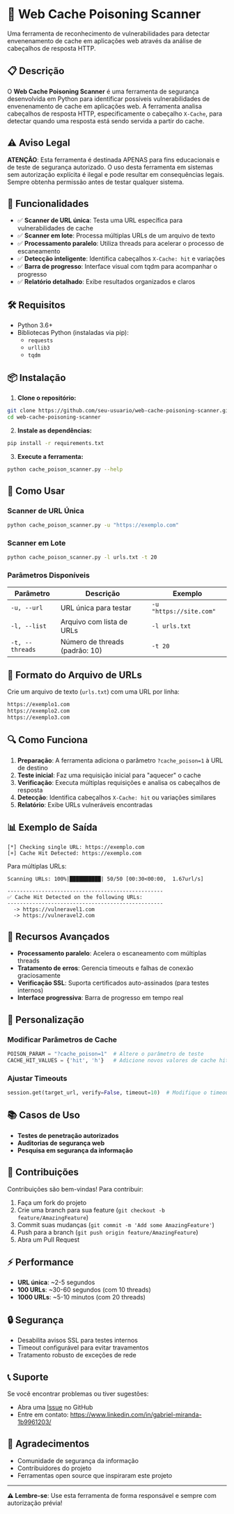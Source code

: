 # 🚨 Web Cache Poisoning Scanner

Uma ferramenta de reconhecimento de vulnerabilidades para detectar envenenamento de cache em aplicações web através da análise de cabeçalhos de resposta HTTP.

## 📋 Descrição

O **Web Cache Poisoning Scanner** é uma ferramenta de segurança desenvolvida em Python para identificar possíveis vulnerabilidades de envenenamento de cache em aplicações web. A ferramenta analisa cabeçalhos de resposta HTTP, especificamente o cabeçalho `X-Cache`, para detectar quando uma resposta está sendo servida a partir do cache.

## ⚠️ Aviso Legal

**ATENÇÃO**: Esta ferramenta é destinada APENAS para fins educacionais e de teste de segurança autorizado. O uso desta ferramenta em sistemas sem autorização explícita é ilegal e pode resultar em consequências legais. Sempre obtenha permissão antes de testar qualquer sistema.

## 🎯 Funcionalidades

- ✅ **Scanner de URL única**: Testa uma URL específica para vulnerabilidades de cache
- ✅ **Scanner em lote**: Processa múltiplas URLs de um arquivo de texto
- ✅ **Processamento paralelo**: Utiliza threads para acelerar o processo de escaneamento
- ✅ **Detecção inteligente**: Identifica cabeçalhos `X-Cache: hit` e variações
- ✅ **Barra de progresso**: Interface visual com tqdm para acompanhar o progresso
- ✅ **Relatório detalhado**: Exibe resultados organizados e claros

## 🛠️ Requisitos

- Python 3.6+
- Bibliotecas Python (instaladas via pip):
  - `requests`
  - `urllib3`
  - `tqdm`

## 📦 Instalação

1. **Clone o repositório:**
```bash
git clone https://github.com/seu-usuario/web-cache-poisoning-scanner.git
cd web-cache-poisoning-scanner
```

2. **Instale as dependências:**
```bash
pip install -r requirements.txt
```

3. **Execute a ferramenta:**
```bash
python cache_poison_scanner.py --help
```

## 📖 Como Usar

### Scanner de URL Única
```bash
python cache_poison_scanner.py -u "https://exemplo.com"
```

### Scanner em Lote
```bash
python cache_poison_scanner.py -l urls.txt -t 20
```

### Parâmetros Disponíveis

| Parâmetro | Descrição | Exemplo |
|-----------|-----------|---------|
| `-u, --url` | URL única para testar | `-u "https://site.com"` |
| `-l, --list` | Arquivo com lista de URLs | `-l urls.txt` |
| `-t, --threads` | Número de threads (padrão: 10) | `-t 20` |

## 📁 Formato do Arquivo de URLs

Crie um arquivo de texto (`urls.txt`) com uma URL por linha:

```txt
https://exemplo1.com
https://exemplo2.com
https://exemplo3.com
```

## 🔍 Como Funciona

1. **Preparação**: A ferramenta adiciona o parâmetro `?cache_poison=1` à URL de destino
2. **Teste inicial**: Faz uma requisição inicial para "aquecer" o cache
3. **Verificação**: Executa múltiplas requisições e analisa os cabeçalhos de resposta
4. **Detecção**: Identifica cabeçalhos `X-Cache: hit` ou variações similares
5. **Relatório**: Exibe URLs vulneráveis encontradas

## 📊 Exemplo de Saída

```
[*] Checking single URL: https://exemplo.com
[+] Cache Hit Detected: https://exemplo.com
```

Para múltiplas URLs:
```
Scanning URLs: 100%|██████████| 50/50 [00:30<00:00,  1.67url/s]

--------------------------------------------------
✅ Cache Hit Detected on the following URLs:
--------------------------------------------------
  -> https://vulneravel1.com
  -> https://vulneravel2.com
```

## 🚀 Recursos Avançados

- **Processamento paralelo**: Acelera o escaneamento com múltiplas threads
- **Tratamento de erros**: Gerencia timeouts e falhas de conexão graciosamente
- **Verificação SSL**: Suporta certificados auto-assinados (para testes internos)
- **Interface progressiva**: Barra de progresso em tempo real

## 🔧 Personalização

### Modificar Parâmetros de Cache
```python
POISON_PARAM = "?cache_poison=1"  # Altere o parâmetro de teste
CACHE_HIT_VALUES = {'hit', 'h'}   # Adicione novos valores de cache hit
```

### Ajustar Timeouts
```python
session.get(target_url, verify=False, timeout=10)  # Modifique o timeout
```

## 📚 Casos de Uso

- **Testes de penetração autorizados**
- **Auditorias de segurança web**
- **Pesquisa em segurança da informação**

## 🤝 Contribuições

Contribuições são bem-vindas! Para contribuir:

1. Faça um fork do projeto
2. Crie uma branch para sua feature (`git checkout -b feature/AmazingFeature`)
3. Commit suas mudanças (`git commit -m 'Add some AmazingFeature'`)
4. Push para a branch (`git push origin feature/AmazingFeature`)
5. Abra um Pull Request

## ⚡ Performance

- **URL única**: ~2-5 segundos
- **100 URLs**: ~30-60 segundos (com 10 threads)
- **1000 URLs**: ~5-10 minutos (com 20 threads)

## 🔒 Segurança

- Desabilita avisos SSL para testes internos
- Timeout configurável para evitar travamentos
- Tratamento robusto de exceções de rede

## 📞 Suporte

Se você encontrar problemas ou tiver sugestões:

- Abra uma [Issue](../../issues) no GitHub
- Entre em contato: https://www.linkedin.com/in/gabriel-miranda-1b9961203/

## 🙏 Agradecimentos

- Comunidade de segurança da informação
- Contribuidores do projeto
- Ferramentas open source que inspiraram este projeto

---

**⚠️ Lembre-se**: Use esta ferramenta de forma responsável e sempre com autorização prévia! 
